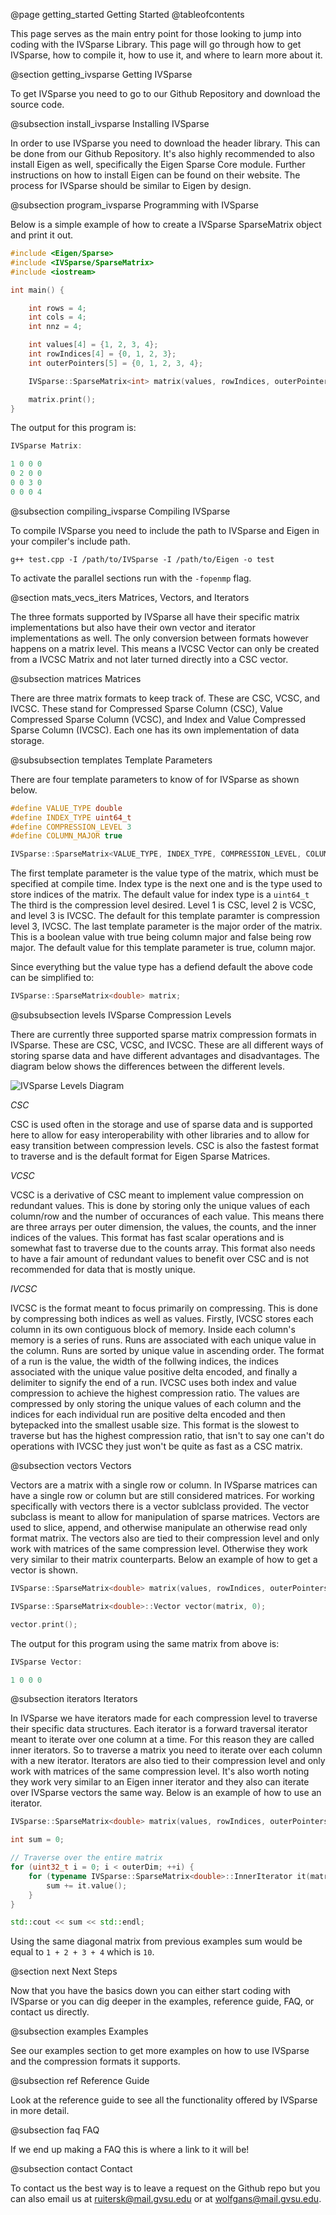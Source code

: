 @page getting_started Getting Started
@tableofcontents

This page serves as the main entry point for those looking to jump into coding with the IVSparse Library. 
This page will go through how to get IVSparse, how to compile it, how to use it, and where to learn more about it.

@section getting_ivsparse Getting IVSparse

To get IVSparse you need to go to our Github Repository and download the source code.

@subsection install_ivsparse Installing IVSparse

In order to use IVSparse you need to download the header library. This can be done from our Github Repository. 
It's also highly recommended to also install Eigen as well, specifically the Eigen Sparse Core module. 
Further instructions on how to install Eigen can be found on their website. The process for IVSparse should be similar to Eigen by design.

@subsection program_ivsparse Programming with IVSparse

Below is a simple example of how to create a IVSparse SparseMatrix object and print it out.

```cpp
#include <Eigen/Sparse>
#include <IVSparse/SparseMatrix>
#include <iostream>

int main() {

    int rows = 4;
    int cols = 4;
    int nnz = 4;

    int values[4] = {1, 2, 3, 4};
    int rowIndices[4] = {0, 1, 2, 3};
    int outerPointers[5] = {0, 1, 2, 3, 4};

    IVSparse::SparseMatrix<int> matrix(values, rowIndices, outerPointers, rows, cols, nnz);

    matrix.print();
}
```

The output for this program is:

```cpp
IVSparse Matrix:

1 0 0 0
0 2 0 0
0 0 3 0
0 0 0 4
```

@subsection compiling_ivsparse Compiling IVSparse

To compile IVSparse you need to include the path to IVSparse and Eigen in your compiler's include path.

`g++ test.cpp -I /path/to/IVSparse -I /path/to/Eigen -o test`

To activate the parallel sections run with the `-fopenmp` flag.

@section mats_vecs_iters Matrices, Vectors, and Iterators

The three formats supported by IVSparse all have their specific matrix implementations but also have their own vector and iterator implementations as well. The only conversion between formats however happens on a matrix level. This means a IVCSC Vector can only be created from a IVCSC Matrix and not later turned directly into a CSC vector.

@subsection matrices Matrices

There are three matrix formats to keep track of. These are CSC, VCSC, and IVCSC. These stand for Compressed Sparse Column (CSC), Value Compressed Sparse Column (VCSC), and Index and Value Compressed Sparse Column (IVCSC). Each one has its own implementation of data storage.

@subsubsection templates Template Parameters

There are four template parameters to know of for IVSparse as shown below.

```cpp
#define VALUE_TYPE double
#define INDEX_TYPE uint64_t
#define COMPRESSION_LEVEL 3
#define COLUMN_MAJOR true

IVSparse::SparseMatrix<VALUE_TYPE, INDEX_TYPE, COMPRESSION_LEVEL, COLUMN_MAJOR> matrix;
```

The first template parameter is the value type of the matrix, which must be specified at compile time. Index type is the next one and is the type used to store indices of the matrix. The default value for index type is a `uint64_t` The third is the compression level desired. Level 1 is CSC, level 2 is VCSC, and level 3 is IVCSC. The default for this template paramter is compression level 3, IVCSC. The last template parameter is the major order of the matrix. This is a boolean value with true being column major and false being row major. The default value for this template parameter is true, column major. 

Since everything but the value type has a defiend default the above code can be simplified to:

```cpp
IVSparse::SparseMatrix<double> matrix;
```

@subsubsection levels IVSparse Compression Levels

There are currently three supported sparse matrix compression formats in IVSparse. These are CSC, VCSC, and IVCSC. These are all different ways of storing sparse data and have different advantages and disadvantages. The diagram below shows the differences between the different levels.

![IVSparse Levels Diagram](/doc/doc_pages/images/levels_fig.png)

*CSC*

CSC is used often in the storage and use of sparse data and is supported here to allow for easy interoperability with other libraries and to allow for easy transition between compression levels. CSC is also the fastest format to traverse and is the default format for Eigen Sparse Matrices.

*VCSC*

VCSC is a derivative of CSC meant to implement value compression on redundant values. This is done by storing only the unique values of each column/row and the number of occurances of each value. This means there are three arrays per outer dimension, the values, the counts, and the inner indices of the values. This format has fast scalar operations and is somewhat fast to traverse due to the counts array. This format also needs to have a fair amount of redundant values to benefit over CSC and is not recommended for data that is mostly unique.

*IVCSC*

IVCSC is the format meant to focus primarily on compressing. This is done by compressing both indices as well as values. Firstly, IVCSC stores each column in its own contiguous block of memory. Inside each column's memory is a series of runs. Runs are associated with each unique value in the column. Runs are sorted by unique value in ascending order. The format of a run is the value, the width of the follwing indices, the indices associated with the unique value positive delta encoded, and finally a delimiter to signify the end of a run. IVCSC uses both index and value compression to achieve the highest compression ratio. The values are compressed by only storing the unique values of each column and the indices for each individual run are positive delta encoded and then bytepacked into the smallest usable size. This format is the slowest to traverse but has the highest compression ratio, that isn't to say one can't do operations with IVCSC they just won't be quite as fast as a CSC matrix.

@subsection vectors Vectors

Vectors are a matrix with a single row or column. In IVSparse matrices can have a single row or column but are still considered matrices. For working specifically with vectors there is a vector sublclass provided. The vector subclass is meant to allow for manipulation of sparse matrices. Vectors are used to slice, append, and otherwise manipulate an otherwise read only format matrix. The vectors also are tied to their compression level and only work with matrices of the same compression level. Otherwise they work very similar to their matrix counterparts. Below an example of how to get a vector is shown. 

```cpp
IVSparse::SparseMatrix<double> matrix(values, rowIndices, outerPointers, rows, cols, nnz);

IVSparse::SparseMatrix<double>::Vector vector(matrix, 0);

vector.print();
```

The output for this program using the same matrix from above is:

```cpp
IVSparse Vector:

1 0 0 0
```

@subsection iterators Iterators

In IVSparse we have iterators made for each compression level to traverse their specific data structures. Each iterator is a forward traversal iterator meant to iterate over one column at a time. For this reason they are called inner iterators. So to traverse a matrix you need to iterate over each column with a new iterator. Iterators are also tied to their compression level and only work with matrices of the same compression level. It's also worth noting they work very similar to an Eigen inner iterator and they also can iterate over IVSparse vectors the same way. Below is an example of how to use an iterator.

```cpp
IVSparse::SparseMatrix<double> matrix(values, rowIndices, outerPointers, rows, cols, nnz);

int sum = 0;

// Traverse over the entire matrix
for (uint32_t i = 0; i < outerDim; ++i) {
    for (typename IVSparse::SparseMatrix<double>::InnerIterator it(matrix, i); it; ++it) {
        sum += it.value();
    }
}

std::cout << sum << std::endl;
```

Using the same diagonal matrix from previous examples sum would be equal to `1 + 2 + 3 + 4` which is `10`.

@section next Next Steps

Now that you have the basics down you can either start coding with IVSparse or you can dig deeper in the examples, reference guide, FAQ, or contact us directly. 

@subsection examples Examples

See our examples section to get more examples on how to use IVSparse and the compression formats it supports.

@subsection ref Reference Guide

Look at the reference guide to see all the functionality offered by IVSparse in more detail.

@subsection faq FAQ

If we end up making a FAQ this is where a link to it will be!

@subsection contact Contact

To contact us the best way is to leave a request on the Github repo but you can also email us at ruitersk@mail.gvsu.edu or at wolfgans@mail.gvsu.edu.

